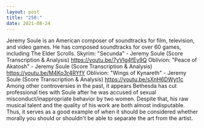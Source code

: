 ```yaml
---
layout: post
title: "250:"
date: 2021-08-24
---
```


Jeremy Soule is an American composer of soundtracks for film, television, and video games. He has composed soundtracks for over 60 games, including The Elder Scrolls.
 Skyrim: "Secunda" - Jeremy Soule (Score Transcription & Analysis)
https://youtu.be/7yVIg4fEy9Q
 Oblivion: "Peace of Akatosh" - Jeremy Soule (Score Transcription & Analysis)
https://youtu.be/M4Ko3r4RYfY
 Oblivion: "Wings of Kynareth" - Jeremy Soule (Score Transcription & Analysis)
https://youtu.be/sXnH6DWyt1c 
Among other controversies in the past, it appears Bethesda has cut professional ties with Soule after he was accused of sexual misconduct/inappropriate behavior by two women. Despite that, his raw musical talent and the quality of his work are both almost indisputable. Thus, it serves as a good example of when it should be considered whether morally you should or shouldn't be able to separate the art from the artist.
